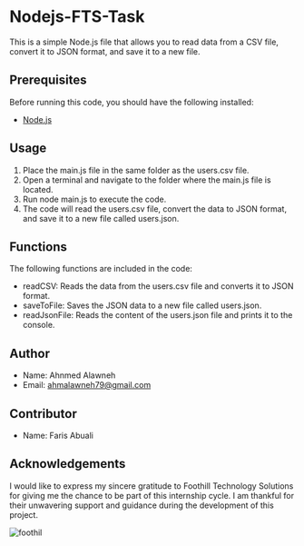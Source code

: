 # Nodejs-FTS-Task

This is a simple Node.js file that allows you to read data from a CSV file, convert it to JSON format, and save it to a new file.

## Prerequisites
Before running this code, you should have the following installed:

- [Node.js](https://nodejs.org/)

## Usage
1. Place the main.js file in the same folder as the users.csv file.
2. Open a terminal and navigate to the folder where the main.js file is located.
3. Run node main.js to execute the code.
4. The code will read the users.csv file, convert the data to JSON format, and save it to a new file called users.json.

## Functions
The following functions are included in the code:

- readCSV: Reads the data from the users.csv file and converts it to JSON format.
- saveToFile: Saves the JSON data to a new file called users.json.
- readJsonFile: Reads the content of the users.json file and prints it to the console.

## Author
- Name: Ahnmed Alawneh
- Email: ahmalawneh79@gmail.com

## Contributor
- Name: Faris Abuali

## Acknowledgements
I would like to express my sincere gratitude to Foothill Technology Solutions for giving me the chance to be part of this internship cycle.
I am thankful for their unwavering support and guidance during the development of this project.

![foothil](https://user-images.githubusercontent.com/93674478/232234459-2541033f-d82e-41fe-9bcb-d9b52f7411cd.jpg)
